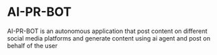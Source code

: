 # AI-PR-BOT
AI-PR-BOT is an autonomous application that post content on different social media platforms and generate content using ai agent and post on behalf of the user 
